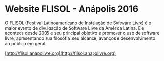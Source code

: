 # Website FLISOL - Anápolis 2016

O FLISOL (Festival Latinoamericano de Instalação de Software Livre) é o maior evento de divulgação de 
Software Livre da América Latina. Ele acontece desde 2005 e seu principal objetivo é promover o uso de 
software livre, apresentando sua filosofia, seu alcance, avanços e desenvolvimento ao público em geral.

[http://flisol.anapolivre.org](http://flisol.anapolivre.org)
